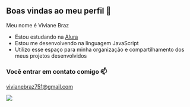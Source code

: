 ## Boas vindas ao meu perfil 🌸

Meu nome é Viviane Braz

- Estou estudando na [Alura](https://www.alura.com.br)
- Estou me desenvolvendo na linguagem JavaScript
- Utilizo esse espaço para minha organização e compartilhamento dos meus projetos desenvolvidos

### Você entrar em contato comigo 📫

vivianebraz751@gmail.com


![](https://media1.tenor.com/m/mGkTn4ZME2gAAAAd/duck.gif)

